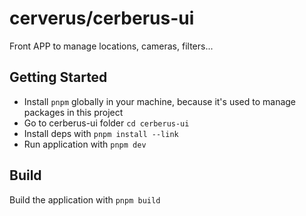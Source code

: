 # cerverus/cerberus-ui

Front APP to manage locations, cameras, filters...

## Getting Started

- Install `pnpm` globally in your machine, because it's used to manage packages in this project
- Go to cerberus-ui folder `cd cerberus-ui`
- Install deps with `pnpm install --link`
- Run application with `pnpm dev`

## Build
Build the application with `pnpm build`
